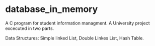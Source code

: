# database_in_memory
A C program for student information managment. A University project excecuted in two parts.

Data Structures: Simple linked List, Double Linkes List, Hash Table.

